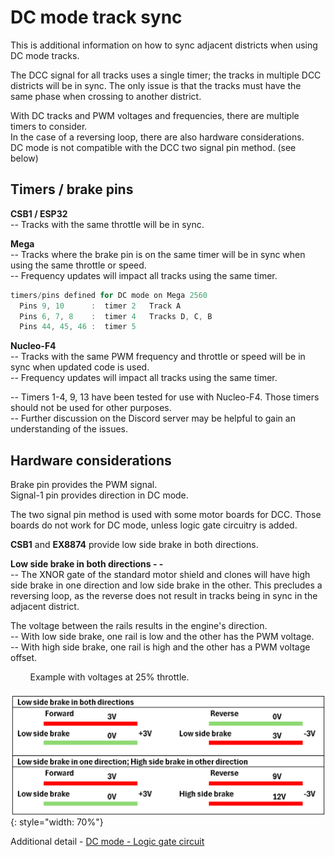 # DC mode track sync

This is additional information on how to sync adjacent districts when using DC mode tracks.

The DCC signal for all tracks uses a single timer; the tracks in multiple DCC districts will be in sync.  The only issue is that the tracks must have the same phase when crossing to another district.

With DC tracks and PWM voltages and frequencies, there are multiple timers to consider.  
In the case of a reversing loop, there are also hardware considerations.  
DC mode is not compatible with the DCC two signal pin method. (see below)  

## Timers / brake pins

**CSB1 / ESP32**  
 -- Tracks with the same throttle will be in sync.  

**Mega**  
 -- Tracks where the brake pin is on the same timer will be in sync when using the same throttle or speed.  
 -- Frequency updates will impact all tracks using the same timer.

```cpp
timers/pins defined for DC mode on Mega 2560
  Pins 9, 10      :  timer 2   Track A
  Pins 6, 7, 8    :  timer 4   Tracks D, C, B
  Pins 44, 45, 46 :  timer 5
```

**Nucleo-F4**  
 -- Tracks with the same PWM frequency and throttle or speed will be in sync when updated code is used.  
 -- Frequency updates will impact all tracks using the same timer.

 -- Timers 1-4, 9, 13 have been tested for use with Nucleo-F4.  Those timers should not be used for other purposes.  
 -- Further discussion on the Discord server may be helpful to gain an understanding of the issues.

## Hardware considerations

Brake pin provides the PWM signal.  
Signal-1 pin provides direction in DC mode.  

The two signal pin method is used with some motor boards for DCC.  Those boards do not work for DC mode, unless logic gate circuitry is added.

**CSB1** and **EX8874** provide low side brake in both directions.

**Low side brake in both directions - -**  
 -- The XNOR gate of the standard motor shield and clones will have high side brake in one direction and low side brake in the other.  This precludes a reversing loop, as the reverse does not result in tracks being in sync in the adjacent district.  

The voltage between the rails results in the engine's direction.  
 -- With low side brake, one rail is low and the other has the PWM voltage.  
 -- With high side brake, one rail is high and the other has a PWM voltage offset.    

 &nbsp; &nbsp; &nbsp; &nbsp; Example with voltages at 25% throttle.  
 &nbsp; &nbsp; &nbsp; &nbsp; ![TrackManager ED](/_static/images/trackmanager/low-side-brake.png){: style="width: 70%"}  

Additional detail  -  [DC mode - Logic gate circuit](./05-dc-mode-logic.md)  
